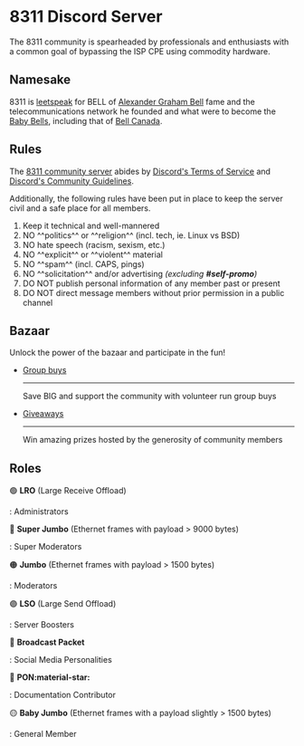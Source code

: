 # 8311 Discord Server

The 8311 community is spearheaded by professionals and enthusiasts with a common goal of bypassing the ISP CPE
using commodity hardware.

## Namesake

8311 is [leetspeak] for BELL of [Alexander Graham Bell] fame and the telecommunications network he founded and what
were to become the [Baby Bells], including that of [Bell Canada].

  [leetspeak]: https://en.wikipedia.org/wiki/Leet
  [Alexander Graham Bell]: https://en.wikipedia.org/wiki/Alexander_Graham_Bell
  [Baby Bells]: https://en.wikipedia.org/wiki/Regional_Bell_Operating_Company#Baby-Bell
  [Bell Canada]: https://en.wikipedia.org/wiki/Bell_Canada

## Rules

The [8311 community server] abides by [Discord's Terms of Service] and [Discord's Community Guidelines].

  [8311 community server]: https://discord.pon.wiki/
  [Discord's Terms of Service]: https://discord.com/terms
  [Discord's Community Guidelines]: https://discord.com/guidelines

Additionally, the following rules have been put in place to keep the server civil and a safe place for all members.

1. Keep it technical and well-mannered
2. NO ^^politics^^ or ^^religion^^ (incl. tech, ie. Linux vs BSD)
3. NO hate speech (racism, sexism, etc.)
4. NO ^^explicit^^ or ^^violent^^ material
5. NO ^^spam^^ (incl. CAPS, pings)
6. NO ^^solicitation^^ and/or advertising *(excluding __#self-promo__)*
7. DO NOT publish personal information of any member past or present
8. DO NOT direct message members without prior permission in a public channel

## Bazaar

Unlock the power of the bazaar and participate in the fun!

<div class="grid cards" markdown>

-   [Group buys]

    ---

    Save BIG and support the community with volunteer run group buys

-   [Giveaways]

    ---

    Win amazing prizes hosted by the generosity of community members

</div>

  [Group buys]: group-buys.md
  [Giveaways]: giveaways.md

## Roles

:green_circle: __LRO__ (Large Receive Offload)

:   Administrators

:red_circle: __Super Jumbo__ (Ethernet frames with payload > 9000 bytes)

:   Super Moderators

:orange_circle: __Jumbo__ (Ethernet frames with payload > 1500 bytes)

:   Moderators

:purple_circle: __LSO__ (Large Send Offload)

:   Server Boosters

:mega: __Broadcast Packet__

:   Social Media Personalities

:flamingo: __PON:material-star:__

:   Documentation Contributor

:yellow_circle: __Baby Jumbo__ (Ethernet frames with a payload slightly > 1500 bytes)

:   General Member
